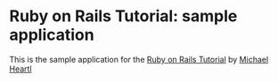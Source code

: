 # Ruby on Rails Tutorial: sample application

This is the sample application for the [Ruby on Rails Tutorial](http://railstutorial.org/) by [Michael Heartl](http://michaelheartl.com) 